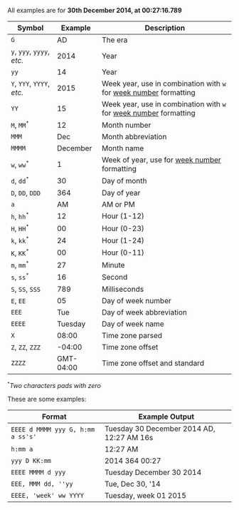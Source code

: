 All examples are for **30th December 2014, at 00:27:16.789**

| Symbol | Example | Description |
| ---    | --- | --- |
| `G`     | AD | The era |
| `y`, `yyy`, `yyyy`, *etc.* | 2014 | Year |
| `yy`     | 14 | Year |
| `Y`, `YYY`, `YYYY`, *etc.* | 2015 | Week year, use in combination with `w` for [week number](https://en.wikipedia.org/wiki/Week#Week_numbering) formatting |
| `YY`     | 15 | Week year, use in combination with `w` for [week number](https://en.wikipedia.org/wiki/Week#Week_numbering) formatting |
| `M`, `MM`<sup><small>*</small></sup>  | 12 | Month number |
| `MMM`    | Dec | Month abbreviation |
| `MMMM`   | December | Month name |
| `w`, `ww`<sup><small>*</small></sup>  | 1 | Week of year, use for [week number](https://en.wikipedia.org/wiki/Week#Week_numbering) formatting |
| `d`, `dd`<sup><small>*</small></sup>  | 30 | Day of month |
| `D`, `DD`, `DDD` | 364 | Day of year |
| `a`      | AM | AM or PM |
| `h`, `hh`<sup><small>*</small></sup>  | 12 | Hour (1-12) |
| `H`, `HH`<sup><small>*</small></sup>  | 00 | Hour (0-23) |
| `k`, `kk`<sup><small>*</small></sup>  | 24 | Hour (1-24) |
| `K`, `KK`<sup><small>*</small></sup>  | 00 | Hour (0-11) |
| `m`, `mm`<sup><small>*</small></sup>  | 27 | Minute  |
| `s`, `ss`<sup><small>*</small></sup>  | 16 | Second |
| `S`, `SS`, `SSS` | 789 | Milliseconds |
| `E`, `EE`  | 05 | Day of week number |
| `EEE`    | Tue | Day of week abbreviation|
| `EEEE`   | Tuesday | Day of week name |
| `X` | 08:00 | Time zone parsed |
| `Z`, `ZZ`, `ZZZ` | -04:00 | Time zone offset |
| `ZZZZ`   | GMT-04:00 | Time zone offset and standard |

<sup><small>*</small></sup><em>Two characters pads with zero</em>

These are some examples:

| Format | Example Output |
| --- | --- |
| `EEEE d MMMM yyy G, h:mm a ss's'` | Tuesday 30 December 2014 AD, 12:27 AM 16s |
| `h:mm a` | 12:27 AM |
| `yyy D KK:mm` | 2014 364 00:27 |
| `EEEE MMMM d yyy` | Tuesday December 30 2014 |
| `EEE, MMM dd, ''yy` | Tue, Dec 30, '14 |
| `EEEE, 'week' ww YYYY`| Tuesday, week 01 2015 |
